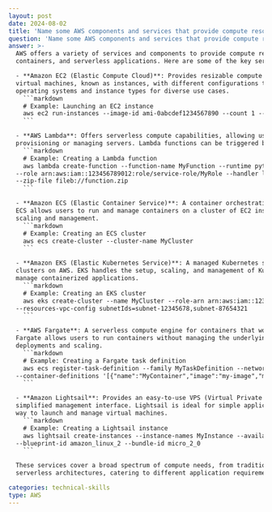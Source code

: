 ```yaml
---
layout: post
date: 2024-08-02
title: 'Name some AWS components and services that provide compute resources'
question: 'Name some AWS components and services that provide compute resources, for instance ways to run VMs, containers or serverless?'
answer: >-
  AWS offers a variety of services and components to provide compute resources, allowing users to run virtual machines, 
  containers, and serverless applications. Here are some of the key services:

  - **Amazon EC2 (Elastic Compute Cloud)**: Provides resizable compute capacity in the cloud. Users can launch 
  virtual machines, known as instances, with different configurations to meet their needs. EC2 supports various 
  operating systems and instance types for diverse use cases.
    ```markdown
    # Example: Launching an EC2 instance
    aws ec2 run-instances --image-id ami-0abcdef1234567890 --count 1 --instance-type t2.micro --key-name MyKeyPair
    ```

  - **AWS Lambda**: Offers serverless compute capabilities, allowing users to run code in response to events without 
  provisioning or managing servers. Lambda functions can be triggered by AWS services like S3, DynamoDB, or API Gateway.
    ```markdown
    # Example: Creating a Lambda function
    aws lambda create-function --function-name MyFunction --runtime python3.8 
  --role arn:aws:iam::123456789012:role/service-role/MyRole --handler lambda_function.lambda_handler 
  --zip-file fileb://function.zip
    ```

  - **Amazon ECS (Elastic Container Service)**: A container orchestration service that supports Docker containers. 
  ECS allows users to run and manage containers on a cluster of EC2 instances, integrating with other AWS services for 
  scaling and management.
    ```markdown
    # Example: Creating an ECS cluster
    aws ecs create-cluster --cluster-name MyCluster
    ```

  - **Amazon EKS (Elastic Kubernetes Service)**: A managed Kubernetes service that simplifies running Kubernetes 
  clusters on AWS. EKS handles the setup, scaling, and management of Kubernetes, making it easier to deploy and 
  manage containerized applications.
    ```markdown
    # Example: Creating an EKS cluster
    aws eks create-cluster --name MyCluster --role-arn arn:aws:iam::123456789012:role/EKSRole 
  --resources-vpc-config subnetIds=subnet-12345678,subnet-87654321
    ```

  - **AWS Fargate**: A serverless compute engine for containers that works with both ECS and EKS. 
  Fargate allows users to run containers without managing the underlying EC2 instances, simplifying container 
  deployments and scaling.
    ```markdown
    # Example: Creating a Fargate task definition
    aws ecs register-task-definition --family MyTaskDefinition --network-mode awsvpc 
  --container-definitions '[{"name":"MyContainer","image":"my-image","memory":512,"cpu":256}]'
    ```

  - **Amazon Lightsail**: Provides an easy-to-use VPS (Virtual Private Server) option with a 
  simplified management interface. Lightsail is ideal for simple applications and provides a straightforward 
  way to launch and manage virtual machines.
    ```markdown
    # Example: Creating a Lightsail instance
    aws lightsail create-instances --instance-names MyInstance --availability-zone us-east-1a 
  --blueprint-id amazon_linux_2 --bundle-id micro_2_0
    ```

  These services cover a broad spectrum of compute needs, from traditional VMs to modern container and 
  serverless architectures, catering to different application requirements and deployment preferences.

categories: technical-skills
type: AWS
---
```

